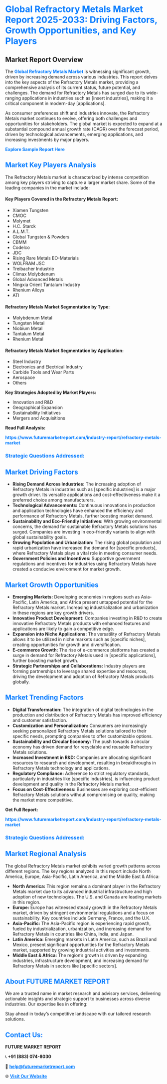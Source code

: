 <h1 style="color: #007BFF;">Global Refractory Metals Market Report 2025-2033: Driving Factors, Growth Opportunities, and Key Players</h1>

<section id="overview">
<h2>Market Report Overview</h2>
<p>The <a href="https://www.futuremarketreport.com/industry-report/refractory-metals-market" style="color: #007BFF; text-decoration: none;"><strong>Global Refractory Metals Market</strong></a> is witnessing significant growth, driven by increasing demand across various industries. This report delves into the key aspects of the Refractory Metals market, providing a comprehensive analysis of its current status, future potential, and challenges. The demand for Refractory Metals has surged due to its wide-ranging applications in industries such as [insert industries], making it a critical component in modern-day [applications].</p>
<p>As consumer preferences shift and industries innovate, the Refractory Metals market continues to evolve, offering both challenges and opportunities for stakeholders. The global market is expected to expand at a substantial compound annual growth rate (CAGR) over the forecast period, driven by technological advancements, emerging applications, and increasing investments by major players.</p>
</section>

<section id="overview">
<p><a href="https://www.futuremarketreport.com/request-sample/reportId=26289" style="color: #007BFF; text-decoration: none;"><strong>Explore Sample Report Here</strong></a></p>
</section>

<section id="key-players">
<h2 style="color: #007BFF;">Market Key Players Analysis</h2>
<p>The Refractory Metals market is characterized by intense competition among key players striving to capture a larger market share. Some of the leading companies in the market include:</p>
<h4>Key Players Covered in the Refractory Metals Report:</h4>
<ul><li>Xiamen Tungsten</li><li>CMOC</li><li>Molymet</li><li>H.C. Starck</li><li>A.L.M.T.</li><li>Global Tungsten &amp; Powders</li><li>CBMM</li><li>Codelco</li><li>JDC</li><li>Rising Rare Metals EO-Materials</li><li>WOLFRAM JSC</li><li>Treibacher Industrie</li><li>Climax Molybdenum</li><li>Global Advanced Metals</li><li>Ningxia Orient Tantalum Industry</li><li>Rhenium Alloys</li><li>ATI</li></ul>
<h4>Refractory Metals Market Segmentation by Type:</h4>
<ul><li>Molybdenum Metal</li><li>Tungsten Metal</li><li>Niobium Metal</li><li>Tantalum Metal</li><li>Rhenium Metal</li></ul>

<h4>Refractory Metals Market Segmentation by Application:</h4>
<ul><li>Steel Industry</li><li>Electronics and Electrical Industry</li><li>Carbide Tools and Wear Parts</li><li>Aerospace</li><li>Others</li></ul>
<p><strong>Key Strategies Adopted by Market Players:</strong></p>
<ul>
<li>Innovation and R&D</li>
<li>Geographical Expansion</li>
<li>Sustainability Initiatives</li>
<li>Mergers and Acquisitions</li>
</ul>
</section>

<section>
<p><strong>Read Full Analysis: </strong></p><a href="https://www.futuremarketreport.com/industry-report/refractory-metals-market" style="color: #007BFF; text-decoration: none;"><strong>https://www.futuremarketreport.com/industry-report/refractory-metals-market</strong></a>
<h3 style="color: #007BFF;">Strategic Questions Addressed:</h3>
</section>

<section id="driving-factors">
<h2 style="color: #007BFF;">Market Driving Factors</h2>
<ul>
<li><strong>Rising Demand Across Industries:</strong> The increasing adoption of Refractory Metals in industries such as [specific industries] is a major growth driver. Its versatile applications and cost-effectiveness make it a preferred choice among manufacturers.</li>
<li><strong>Technological Advancements:</strong> Continuous innovations in production and application technologies have enhanced the efficiency and performance of Refractory Metals, further boosting market demand.</li>
<li><strong>Sustainability and Eco-Friendly Initiatives:</strong> With growing environmental concerns, the demand for sustainable Refractory Metals solutions has surged. Companies are investing in eco-friendly variants to align with global sustainability goals.</li>
<li><strong>Growing Population and Urbanization:</strong> The rising global population and rapid urbanization have increased the demand for [specific products], where Refractory Metals plays a vital role in meeting consumer needs.</li>
<li><strong>Government Policies and Incentives:</strong> Supportive government regulations and incentives for industries using Refractory Metals have created a conducive environment for market growth.</li>
</ul>
</section>

<section id="growth-opportunities">
<h2 style="color: #007BFF;">Market Growth Opportunities</h2>
<ul>
<li><strong>Emerging Markets:</strong> Developing economies in regions such as Asia-Pacific, Latin America, and Africa present untapped potential for the Refractory Metals market. Increasing industrialization and urbanization in these regions are key growth drivers.</li>
<li><strong>Innovative Product Development:</strong> Companies investing in R&D to create innovative Refractory Metals products with enhanced features and applications are likely to gain a competitive edge.</li>
<li><strong>Expansion into Niche Applications:</strong> The versatility of Refractory Metals allows it to be utilized in niche markets such as [specific niches], creating opportunities for growth and diversification.</li>
<li><strong>E-commerce Growth:</strong> The rise of e-commerce platforms has created a surge in demand for Refractory Metals used in [specific applications], further boosting market growth.</li>
<li><strong>Strategic Partnerships and Collaborations:</strong> Industry players are forming partnerships to leverage shared expertise and resources, driving the development and adoption of Refractory Metals products globally.</li>
</ul>
</section>

<section id="trending-factors">
<h2 style="color: #007BFF;">Market Trending Factors</h2>
<ul>
<li><strong>Digital Transformation:</strong> The integration of digital technologies in the production and distribution of Refractory Metals has improved efficiency and customer satisfaction.</li>
<li><strong>Customization and Personalization:</strong> Consumers are increasingly seeking personalized Refractory Metals solutions tailored to their specific needs, prompting companies to offer customizable options.</li>
<li><strong>Sustainability and Circular Economy:</strong> The push towards a circular economy has driven demand for recyclable and reusable Refractory Metals solutions.</li>
<li><strong>Increased Investment in R&D:</strong> Companies are allocating significant resources to research and development, resulting in breakthroughs in Refractory Metals technology and applications.</li>
<li><strong>Regulatory Compliance:</strong> Adherence to strict regulatory standards, particularly in industries like [specific industries], is influencing product development and quality in the Refractory Metals market.</li>
<li><strong>Focus on Cost-Effectiveness:</strong> Businesses are exploring cost-efficient Refractory Metals solutions without compromising on quality, making the market more competitive.</li>
</ul>
</section>

<section>
<p><strong>Get Full Report: </strong></p><a href="https://www.futuremarketreport.com/industry-report/refractory-metals-market" style="color: #007BFF; text-decoration: none;"><strong>https://www.futuremarketreport.com/industry-report/refractory-metals-market</strong></a>
<h3 style="color: #007BFF;">Strategic Questions Addressed:</h3>
</section>


<section id="regional-analysis">
<h2 style="color: #007BFF;">Market Regional Analysis</h2>
<p>The global Refractory Metals market exhibits varied growth patterns across different regions. The key regions analyzed in this report include North America, Europe, Asia-Pacific, Latin America, and the Middle East & Africa:</p>
<ul>
<li><strong>North America:</strong> This region remains a dominant player in the Refractory Metals market due to its advanced industrial infrastructure and high adoption of new technologies. The U.S. and Canada are leading markets in this region.</li>
<li><strong>Europe:</strong> Europe has witnessed steady growth in the Refractory Metals market, driven by stringent environmental regulations and a focus on sustainability. Key countries include Germany, France, and the U.K.</li>
<li><strong>Asia-Pacific:</strong> The Asia-Pacific region is experiencing rapid growth, fueled by industrialization, urbanization, and increasing demand for Refractory Metals in countries like China, India, and Japan.</li>
<li><strong>Latin America:</strong> Emerging markets in Latin America, such as Brazil and Mexico, present significant opportunities for the Refractory Metals market, supported by growing industrial activities and investments.</li>
<li><strong>Middle East & Africa:</strong> The region’s growth is driven by expanding industries, infrastructure development, and increasing demand for Refractory Metals in sectors like [specific sectors].</li>
</ul>
</section>

<footer>
<h2 style="color: #007BFF;">About FUTURE MARKET REPORT</h2>
<p>We are a trusted name in market research and advisory services, delivering actionable insights and strategic support to businesses across diverse industries. Our expertise lies in offering:</p>

<p>Stay ahead in today’s competitive landscape with our tailored research solutions.</p>

<h2 style="color: #007BFF;">Contact Us:</h2>
<p><strong>FUTURE MARKET REPORT</strong></p>
<p>📞 <strong>+91 (883) 074-8030</strong></p>
<p>📧 <strong><a href="mailto:help@futuremarketreport.com" style="color: #007BFF;">help@futuremarketreport.com</a></strong></p>
<p>🌐 <strong><a href="https://www.futuremarketreport.com/" style="color: #007BFF;">Visit Our Website</a></strong></p>
</footer>
